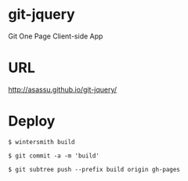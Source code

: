 # git-jquery
Git One Page Client-side App

# URL
http://asassu.github.io/git-jquery/


# Deploy

    $ wintersmith build

    $ git commit -a -m 'build'

    $ git subtree push --prefix build origin gh-pages

